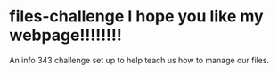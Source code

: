 files-challenge
I hope you like my webpage!!!!!!!!
===============

An info 343 challenge set up to help teach us how to manage our files.
